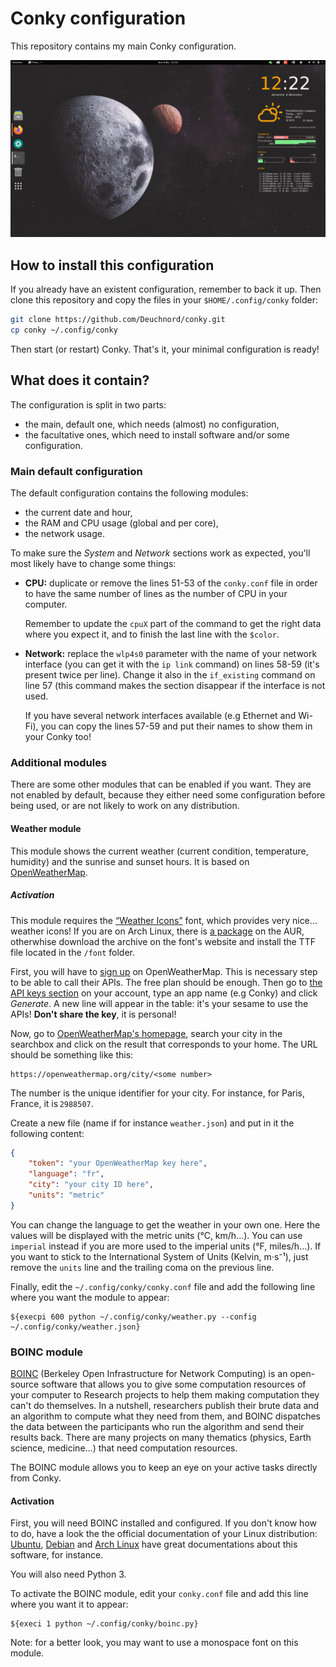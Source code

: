 # Conky configuration

This repository contains my main Conky configuration.

![Screenshot of the Conky configuration with the Weather module enabled](.misc/conky.jpg)

## How to install this configuration

If you already have an existent configuration, remember to back it up. Then
clone this repository and copy the files in your `$HOME/.config/conky` folder:

```bash
git clone https://github.com/Deuchnord/conky.git
cp conky ~/.config/conky
```

Then start (or restart) Conky. That's it, your minimal configuration is ready!

## What does it contain?

The configuration is split in two parts:

- the main, default one, which needs (almost) no configuration,
- the facultative ones, which need to install software and/or some configuration.

### Main default configuration

The default configuration contains the following modules:

- the current date and hour,
- the RAM and CPU usage (global and per core),
- the network usage.

To make sure the _System_ and _Network_ sections work as expected, you'll most
likely have to change some things:

- **CPU:** duplicate or remove the lines 51-53 of the `conky.conf` file in
  order to have the same number of lines as the number of CPU in your
  computer.

  Remember to update the `cpuX` part of the command to get the
  right data where you expect it, and to finish the last line with the
  `$color`.

- **Network:** replace the `wlp4s0` parameter with the name of your network
  interface (you can get it with the `ip link` command) on lines 58-59
  (it's present twice per line). Change it also in the `if_existing` command
  on line 57 (this command makes the section disappear if the interface is not
  used.

  If you have several network interfaces available (e.g Ethernet and Wi-Fi),
  you can copy the lines 57-59 and put their names to show them in your Conky
  too!

### Additional modules

There are some other modules that can be enabled if you want. They are not
enabled by default, because they either need some configuration before being
used, or are not likely to work on any distribution.

#### Weather module

This module shows the current weather (current condition, temperature,
humidity) and the sunrise and sunset hours. It is based on
[OpenWeatherMap](https://openweathermap.org).

##### Activation

This module requires the [“Weather Icons”](https://erikflowers.github.io/weather-icons/)
font, which provides very nice... weather icons! If you are on Arch Linux, there
is [a package](https://aur.archlinux.org/packages/ttf-weather-icons/) on the
AUR, otherwhise download the archive on the font's website and install the TTF
file located in the `/font` folder.

First, you will have to [sign up](https://home.openweathermap.org/users/sign_up)
on OpenWeatherMap. This is necessary step to be able to call their APIs. The
free plan should be enough.
Then go to [the API keys section](https://home.openweathermap.org/api_keys) on
your account, type an app name (e.g Conky) and click _Generate_. A new line will
appear in the table: it's your sesame to use the APIs! **Don't share the key**,
it is personal!

Now, go to [OpenWeatherMap's homepage](https://openweathermap.org), search
your city in the searchbox and click on the result that corresponds to your
home. The URL should be something like this:

```
https://openweathermap.org/city/<some number>
```

The number is the unique identifier for your city. For instance, for Paris,
France, it is `2988507`.

Create a new file (name if for instance `weather.json`) and put in it the
following content:

```json
{
    "token": "your OpenWeatherMap key here",
    "language": "fr",
    "city": "your city ID here",
    "units": "metric"
}
```

You can change the language to get the weather in your own one. Here the values
will be displayed with the metric units (°C, km/h...). You can use `imperial`
instead if you are more used to the imperial units (°F, miles/h...). If you want
to stick to the International System of Units (Kelvin, m⋅s⁻¹), just
remove the `units` line and the trailing coma on the previous line.

Finally, edit the `~/.config/conky/conky.conf` file and add the following line
where you want the module to appear:

```conky
${execpi 600 python ~/.config/conky/weather.py --config ~/.config/conky/weather.json}
```

### BOINC module

[BOINC](https://boinc.berkeley.edu/) (Berkeley Open Infrastructure for Network Computing) is an open-source software that allows you to give some computation resources of your computer to Research projects to help them making computation they can't do themselves. In a nutshell, researchers publish their brute data and an algorithm to compute what they need from them, and BOINC dispatches the data between the participants who run the algorithm and send their results back. There are many projects on many thematics (physics, Earth science, medicine…) that need computation resources.

The BOINC module allows you to keep an eye on your active tasks directly from Conky.

#### Activation

First, you will need BOINC installed and configured. If you don't know how to do, have a look the the official documentation of your Linux distribution: [Ubuntu](https://wiki.ubuntu.com/BOINC), [Debian](https://wiki.debian.org/BOINC) and [Arch Linux](https://wiki.archlinux.org/index.php/BOINC) have great documentations about this software, for instance.

You will also need Python 3.

To activate the BOINC module, edit your `conky.conf` file and add this line where you want it to appear:

```conky
${execi 1 python ~/.config/conky/boinc.py}
```

Note: for a better look, you may want to use a monospace font on this module.
